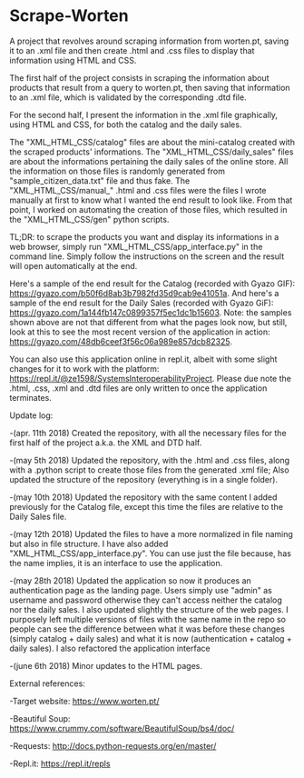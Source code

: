 # Scrape-Worten

A project that revolves around scraping information from worten.pt, saving it to an .xml file and then create .html and .css files to display that information using HTML and CSS.

The first half of the project consists in scraping the information about products that result from a query to worten.pt, then saving that information to an .xml file, which is validated by the corresponding .dtd file.

For the second half, I present the information in the .xml file graphically, using HTML and CSS, for both the catalog and the daily sales.

The "XML_HTML_CSS/catalog" files are about the mini-catalog created with the scraped products' informations.
The "XML_HTML_CSS/daily_sales" files are about the informations pertaining the daily sales of the online store. All the information on those files is randomly generated from "sample_citizen_data.txt" file and thus fake.
The "XML_HTML_CSS/manual_" .html and .css files were the files I wrote manually at first to know what I wanted the end result to look like. From that point, I worked on automating the creation of those files, which resulted in the "XML_HTML_CSS/gen" python scripts.

TL;DR: to scrape the products you want and display its informations in a web browser, simply run "XML_HTML_CSS/app_interface.py" in the command line. Simply follow the instructions on the screen and the result will open automatically at the end.

Here's a sample of the end result for the Catalog (recorded with Gyazo GIF): https://gyazo.com/b50f6d8ab3b7982fd35d9cab9e41051a.
And here's a sample of the end result for the Daily Sales (recorded with Gyazo GiF): https://gyazo.com/1a144fb147c0899357f5ec1dc1b15603.
Note: the samples shown above are not that different from what the pages look now, but still, look at this to see the most recent version of the application in action: https://gyazo.com/48db6ceef3f56c06a989e857dcb82325.

You can also use this application online in repl.it, albeit with some slight changes for it to work with the platform: https://repl.it/@ze1598/SystemsInteroperabilityProject. Please due note the .html, .css, .xml and .dtd files are only written to once the application terminates.


Update log:

-(apr. 11th 2018) Created the repository, with all the necessary files for the first half of the project a.k.a. the XML and DTD half.

-(may 5th 2018) Updated the repository, with the .html and .css files, along with a .python script to create those files from the generated .xml file; Also updated the structure of the repository (everything is in a single folder).

-(may 10th 2018) Updated the repository with the same content I added previously for the Catalog file, except this time the files are relative to the Daily Sales file.

-(may 12th 2018) Updated the files to have a more normalized in file naming but also in file structure. I have also added "XML_HTML_CSS/app_interface.py". You can use just the file because, has the name implies, it is an interface to use the application.

-(may 28th 2018) Updated the application so now it produces an authentication page as the landing page. Users simply use "admin" as username and password otherwise they can't access neither the catalog nor the daily sales. I also updated slightly the structure of the web pages. I purposely left multiple versions of files with the same name in the repo so people can see the difference between what it was before these changes (simply catalog + daily sales) and what it is now (authentication + catalog + daily sales). I also refactored the application interface

-(june 6th 2018) Minor updates to the HTML pages.


External references:

-Target website: https://www.worten.pt/

-Beautiful Soup: https://www.crummy.com/software/BeautifulSoup/bs4/doc/

-Requests: http://docs.python-requests.org/en/master/

-Repl.it: https://repl.it/repls

